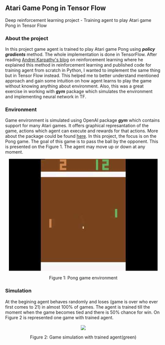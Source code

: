 ## Atari Game Pong in Tensor Flow

Deep reinforcement learning project - Training agent to play Atari game Pong in Tensor Flow

### About the project

In this project game agent is trained to play Atari game Pong using ***policy gradients*** method. The whole implementation is done in TensorFlow. After reading [Andrej Karpathy's blog](http://karpathy.github.io/2016/05/31/rl/) on reinforcement learning where he explained this method in reinforcement learning and published code for training agent from scratch in Python, I wanted to implement the same thing but in Tensor Flow instead. This helped me to better understand mentioned approach and gain some intuition on how agent learns to play the game without knowing anything about environment. Also, this was a great exercise in working with ***gym*** package which simulates the environment and implementing neural network in TF.

### Environment

Game environment is simulated using OpenAI package ***gym*** which contains support for many Atari games. It offers graphical represantation of the game, actions which agent can execute and rewards for that actions. More about the package could be found [here](https://gym.openai.com). 
In this project, the focus is on the Pong game. The goal of this game is to pass the ball by the opponent. This is presented on the Figure 1. The agent may move up or down at any moment. 

<p align="center">
<img style="float: center;margin:0 auto; " align="center" src="./images/hqdefault.jpg">   
<div align="center">
Figure 1: Pong game environment
</div>
</p>

### Simulation

At the begining agent behaves randomly and loses (game is over who ever first comes to 21) in almost 100% of games.
The agent is trained till the moment when the game becomes tied and there is 50% chance for win. On Figure 2 is represented one game with trained agent.
<p align="center">
<img style="float: center;margin:0 auto; " align="center" src="./pong-agent.gif">   
<div align="center">
Figure 2: Game simulation with trained agent(green)
</div>
</p>


